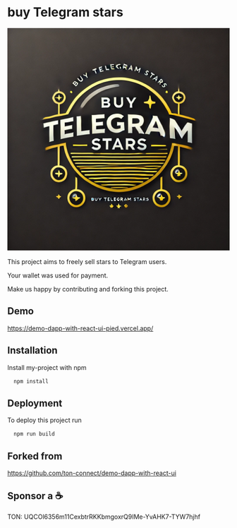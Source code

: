 
# buy Telegram stars

![Logo](https://raw.githubusercontent.com/amhousa/buy-star-tg-miniapp/refs/heads/master/buying_Telegram_stars.webp)

This project aims to freely sell stars to Telegram users. 

Your wallet was used for payment.

Make us happy by contributing and forking this project.

## Demo

https://demo-dapp-with-react-ui-pied.vercel.app/
## Installation

Install my-project with npm

```bash
  npm install
```
    
## Deployment

To deploy this project run

```bash
  npm run build
```


## Forked from

https://github.com/ton-connect/demo-dapp-with-react-ui
## Sponsor a ☕

TON:
UQCOl6356m11CexbtrRKKbmgoxrQ9IMe-YvAHK7-TYW7hjhf
